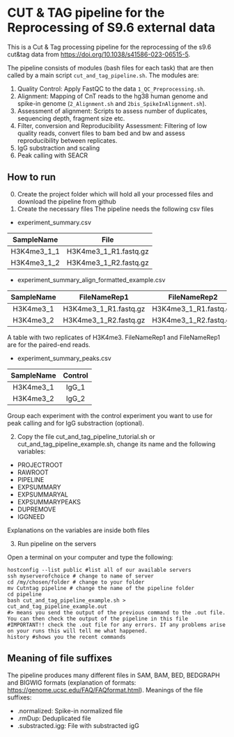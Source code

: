 # CUT & TAG pipeline for the Reprocessing of S9.6 external data

This is a Cut & Tag processing pipeline for the reprocessing of the s9.6 cut&tag 
data from https://doi.org/10.1038/s41586-023-06515-5.

The pipeline consists of modules (bash files for each task) that are then called by a main script `cut_and_tag_pipeline.sh`.
The modules are: 

1. Quality Control: Apply FastQC to the data `1_QC_Preprocessing.sh`.
2. Alignment: Mapping of CnT reads to the hg38 human genome and spike-in genome (`2_Alignment.sh` and `2bis_SpikeInAlignment.sh`).
3. Assessment of alignment: Scripts to assess number of duplicates, sequencing depth, fragment size etc.
4. Filter, conversion and Reproducibility Assessment: Filtering of low quality reads, convert files to bam bed and bw and assess reproducibility
between replicates.
5. IgG substraction and scaling
6. Peak calling with SEACR

## How to run 

0. Create the project folder which will hold all your processed files and 
download the pipeline from github
1. Create the necessary files
The pipeline needs the following csv files

- experiment_summary.csv

| SampleName | File |
|:------------:|:--------------:|
| H3K4me3_1_1  | H3K4me3_1_R1.fastq.gz | 
| H3K4me3_1_2  | H3K4me3_1_R2.fastq.gz |

- experiment_summary_align_formatted_example.csv

| SampleName | FileNameRep1 | FileNameRep2 |
|:------------:|:--------------:|:--------------:|
| H3K4me3_1  | H3K4me3_1_R1.fastq.gz | H3K4me3_1_R1.fastq.gz |
| H3K4me3_2  | H3K4me3_1_R2.fastq.gz | H3K4me3_1_R2.fastq.gz |

A table with two replicates of H3K4me3. FileNameRep1 and FileNameRep1 are for the paired-end
reads.

- experiment_summary_peaks.csv

| SampleName | Control |
|:------------:|:--------:|
| H3K4me3_1  | IgG_1 |
| H3K4me3_2  | IgG_2 |

Group each experiment with the control experiment you want to use for peak calling
and for IgG substraction (optional).

2. Copy the file cut_and_tag_pipeline_tutorial.sh or cut_and_tag_pipeline_example.sh, 
change its name and the following variables: 
- PROJECTROOT
- RAWROOT
- PIPELINE
- EXPSUMMARY
- EXPSUMMARYAL
- EXPSUMMARYPEAKS
- DUPREMOVE
- IGGNEED

Explanations on the variables are inside both files

3. Run pipeline on the servers

Open a terminal on your computer and type the following:
```
hostconfig --list public #list all of our available servers
ssh myserverofchoice # change to name of server
cd /my/chosen/folder # change to your folder
mv Cutntag pipeline # change the name of the pipeline folder
cd pipeline
bash cut_and_tag_pipeline_example.sh > cut_and_tag_pipeline_example.out 
#> means you send the output of the previous command to the .out file. You can then check the output of the pipeline in this file
#IMPORTANT!! check the .out file for any errors. If any problems arise on your runs this will tell me what happened.
history #shows you the recent commands
```

## Meaning of file suffixes

The pipeline produces many different files in SAM, BAM, BED, BEDGRAPH and BIGWIG 
formats (explanation of formats: https://genome.ucsc.edu/FAQ/FAQformat.html). 
Meanings of the file suffixes: 
- .normalized: Spike-in normalized file
- .rmDup: Deduplicated file
- .substracted.igg: File with substracted igG

